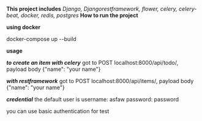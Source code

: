 **This project includes**
*Django, Djangorestframework, flower, celery, celery-beat, docker, redis, postgres*
**How to run the project**

**using docker**

docker-compose up --build

**usage**

***to create an item with celery***
got to 
POST localhost:8000/api/todo/, payload body {"name": "your name"}

***with restframework***
got to
POST localhost:8000/api/items/, payload body {"name": "your name"}

***credential***
the default user is
username: asfaw
password: password

you can use basic authentication for test